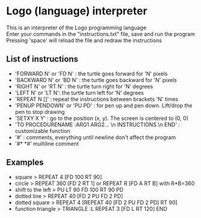 # Logo (language) interpreter

This is an interpreter of the Logo programming language  
Enter your commands in the "instructions.txt" file, save and run the program  
Pressing 'space' will reload the file and redraw the instructions  

## List of instructions
 - 'FORWARD N' or 'FD N' : the turtle goes forward for 'N' pixels
 - 'BACKWARD N' or 'BD N' : the turtle goes backward for 'N' pixels
 - 'RIGHT N' or 'RT N' : the turtle turn right for 'N' degrees
 - 'LEFT N' or 'LT N': the turtle turn left for 'N' degrees
 - 'REPEAT N []' : repeat the instructions between brackets 'N' times
 - 'PENUP PENDOWN' or 'PU PD' : for pen up and pen down. Lift/drop the pen to stop drawing
 - 'SETXY X Y' : go to the position (x, y). The screen is centered to (0, 0)
 - 'TO PROCEDURENAME :ARG1 ARG2... \n INSTRUCTIONS \n END' : customizable function
 - '#' : comments, everything until newline don't affect the program
 - '#*   *#' multiline comment

## Examples ##
 - square > REPEAT 4 [FD 100 RT 90]
 - circle > REPEAT 360 [FD 2 RT 1] or REPEAT R [FD A RT B] with R*B=360
 - shift to the left > PU LT 90 FD 100 RT 90 PD
 - dotted line > REPEAT 40 [FD 2 PU FD 2 PD]
 - dotted square > REPEAT 4 [REPEAT 40 [FD 2 PU FD 2 PD] RT 90]
 - function triangle > TRIANGLE :L REPEAT 3 [FD L RT 120] END



